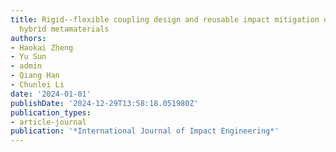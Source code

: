 ```yaml
---
title: Rigid--flexible coupling design and reusable impact mitigation of the hierarchical-bistable
  hybrid metamaterials
authors:
- Haokai Zheng
- Yu Sun
- admin
- Qiang Han
- Chunlei Li
date: '2024-01-01'
publishDate: '2024-12-29T13:58:18.051980Z'
publication_types:
- article-journal
publication: '*International Journal of Impact Engineering*'
---
```

